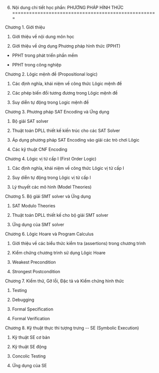 6. Nội dung chi tiết học phần: PHƯƠNG PHÁP HÌNH THỨC
====================================================

Chương 1. Giới thiệu

1.  Giới thiệu về nội dung môn học

2.  Giới thiệu về ứng dụng Phương pháp hình thức (PPHT)

-   PPHT trong phát triển phần mềm

-   PPHT trong công nghiệp

Chương 2. Lôgic mệnh đề (Propositional logic)

1.  Các định nghĩa, khái niệm về công thức Lôgic mệnh đề

2.  Các phép biến đổi tương đương trong Lôgic mệnh đề

3.  Suy diễn tự động trong Logic mệnh đề

Chương 3. Phương pháp SAT Encoding và Ứng dụng

1.  Bộ giải SAT solver

2.  Thuật toán DPLL thiết kế kiến trúc cho các SAT Solver

3.  Áp dụng phương pháp SAT Encoding vào giải các trò chơi Lôgic

4.  Các kỹ thuật CNF Encoding

Chương 4. Lôgic vị từ cấp I (First Order Logic)

1.  Các định nghĩa, khái niệm về công thức Lôgic vị từ cấp I

2.  Suy diễn tự động trong Lôgic vị từ cấp I

3.  Lý thuyết các mô hình (Model Theories)

Chương 5. Bộ giải SMT solver và Ứng dụng

1.  SAT Modulo Theories

2.  Thuật toán DPLL thiết kế cho bộ giải SMT solver

3.  Ứng dụng của SMT solver

Chương 6. Lôgic Hoare và Program Calculus

1.  Giới thiệu về các biểu thức kiểm tra (assertions) trong chương trình

2.  Kiểm chứng chương trình sử dụng Lôgic Hoare

3.  Weakest Precondition

4.  Strongest Postcondition

Chương 7. Kiểm thử, Gỡ lỗi, Đặc tả và Kiểm chứng hình thức

1.  Testing

2.  Debugging

3.  Formal Specification

4.  Formal Verification

Chương 8. Kỹ thuật thực thi tượng trưng -- SE (Symbolic Execution)

1.  Kỹ thuật SE cơ bản

2.  Kỹ thuật SE động

3.  Concolic Testing

4.  Ứng dụng của SE

